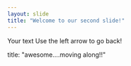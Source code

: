 ```yaml
---
layout: slide
title: "Welcome to our second slide!"
---
```

Your text
Use the left arrow to go back!

title: "awesome....moving along!!"
